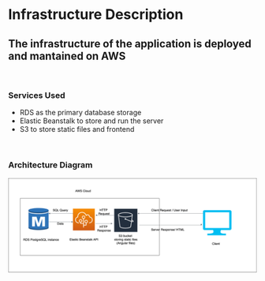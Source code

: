 # Infrastructure Description

## The infrastructure of the application is deployed and mantained on AWS

 <br>

### Services Used

- RDS as the primary database storage
- Elastic Beanstalk to store and run the server
- S3 to store static files and frontend

<br>

### Architecture Diagram

![arch](./arch-diagram.png)
